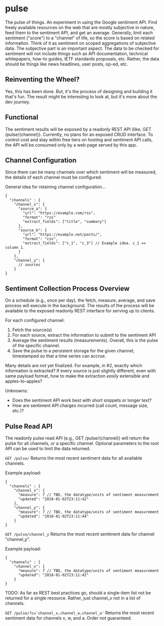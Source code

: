 # pulse
The pulse of things. An experiment in using the Google sentiment API. Find freely available resources on the web that are mostly subjective in nature, feed them to the sentiment API, and get an average. Generally, limit each sentiment ("score") to a "channel" of life, so the score is based on related information. Think of it as sentiment on scoped aggregations of subjective data. The subjective part is an important aspect. The data to be checked for sentiment will not include things such as API documentation, technical whitepapers, how-to guides, IETF standards proposals, etc. Rather, the data should be things like news headlines, user posts, op-ed, etc.

## Reinventing the Wheel?
Yes, this has been done. But, it's the process of designing and building it that's fun. The result might be interesting to look at, but it's more about the dev journey.

## Functional
The sentiment results will be exposed by a readonly REST API (like, GET /pulse/{channel}). Currently, no plans for an exposed CRUD interface. To control cost and stay within free tiers on hosting and sentiment API calls, the API will be consumed only by a web page served by this app.

## Channel Configuration
Since there can be many channels over which sentiment will be measured, the details of each channel must be configured.

General idea for retaining channel configuration...

```
{
  "channels" : {
    "channel_x": {
      "source_a": {
        "url": "https://example.com/rss",
        "format": "rss"
        "extract_fields": ["title", "summary"]
      },
      "source_b": {
        "url": "https://example.net/posts/",
        "format": "csv",
        "extract_fields": ["c_1", "c_3"] // Example idea. c_1 == column 1.
      }
    },
    "channel_y": {
      // sources    
    }
}
```

## Sentiment Collection Process Overview
On a schedule (e.g., once per day), the fetch, measure, average, and save process will execute in the background. The results of the process will be available to the exposed readonly REST interface for serving up to clients.

For each configured channel:
1. Fetch the source(s)
2. For each source, extract the information to submit to the sentiment API
3. Average the sentiment results (measurements). Overall, this is the pulse of the specific channel.
4. Save the pulse to a persistent storage for the given channel; timestamped so that a time series can accrue.

Many details are not yet finalized. For example, in #2, exactly which information is extracted? If every source is just slightly different, even with same payload format, how to make the extraction *easily* extensible and apples-to-apples?

Unknowns:
* Does the sentiment API work best with short snippets or longer text?
* How are sentiment API charges incurred (call count, message size, etc.)?

## Pulse Read API
The readonly pulse read API (e.g., GET /pulse/{channel}) will return the pulse for all channels, or a specific channel. Optional parameters to the root API can be used to limit the data returned.

`GET /pulse/` Returns the most recent sentiment data for all available channels.

Example payload:
```
{
  "channels" : {
    "channel_x": {
      "measure": 7 // TBD, the datatype/units of sentiment measurement
      "updated": "2018-01-02T23:11:42"
    },
    "channel_y": {
      "measure": 7 // TBD, the datatype/units of sentiment measurement
      "updated": "2018-01-02T23:11:44"
    }
}
```

`GET /pulse/channel_y` Returns the most recent sentiment data for channel "channel_y".

Example payload:
```
{
  "channels" : {
    "channel_x": {
      "measure": 7 // TBD, the datatype/units of sentiment measurement
      "updated": "2018-01-02T23:11:42"
    }
}
```
TODO:
As far as REST best practices go, should a single-item list not be returned for a single resource. Rather, just channel_x not in a list of channels.

`GET /pulse/?c='channel_x,channel_w,channel_a'` Returns the most recent sentiment data for channels x, w, and a. Order not guaranteed.







